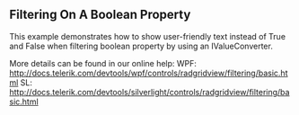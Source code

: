 ## Filtering On A Boolean Property
This example demonstrates how to show user-friendly text instead of True and False when filtering boolean property by using an IValueConverter.

More details can be found in our online help:
WPF: http://docs.telerik.com/devtools/wpf/controls/radgridview/filtering/basic.html
SL: http://docs.telerik.com/devtools/silverlight/controls/radgridview/filtering/basic.html

[//]: <KeyWords: value, converter>